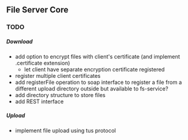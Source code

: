 ## File Server Core

### TODO
##### Download
*   add option to encrypt files with client's certificate (and implement .certificate extension)  
    *   let client have separate encryption certificate registered  
*   register multiple client certificates  
*   add registerFile operation to soap interface to register a file from a different upload directory outside but available to fs-service?
*   add directory structure to store files  
*   add REST interface

##### Upload
*   implement file upload using tus protocol
